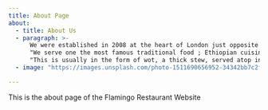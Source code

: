 ```yaml
---
title: About Page 
about:
  - title: About Us
  - paragraph: >-
      We were established in 2008 at the heart of London just opposite Westfield. We are positioned at the centre convenance for every kind of transport Bus, Train, Underground and your Car with parking space available at the back of the restaurant with a small fee.",
      "We serve one the most famous traditional food ; Ethiopian cuisine (Amharic: የኢትዮጵያ ምግብ) characteristically consists of vegetable and often very spicy meat dishes.",
      "This is usually in the form of wot, a thick stew, served atop injera, a large sour dough flat bread, which is about 50 centimeters (20 inches) in diameter and made out of fermented teff flour.",
  - image: "https://images.unsplash.com/photo-1511690656952-34342bb7c2f2?ixid=MnwxMjA3fDB8MHxwaG90by1wYWdlfHx8fGVufDB8fHx8&ixlib=rb-1.2.1&auto=format&fit=crop&w=764&q=80"

---
```


This is the about page of the Flamingo Restaurant Website